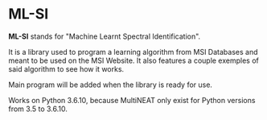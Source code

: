 # ML-SI

**ML-SI** stands for "Machine Learnt Spectral Identification".

It is a library used to program a learning algorithm from MSI Databases and meant to be used on the MSI Website. It also features a couple
exemples of said algorithm to see how it works.

Main program will be added when the library is ready for use.

Works on Python 3.6.10, because MultiNEAT only exist for Python versions from 3.5 to 3.6.10.
